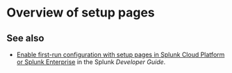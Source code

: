 # Overview of setup pages

## See also

* [Enable first-run configuration with setup pages in Splunk Cloud Platform or Splunk Enterprise](https://dev.splunk.com/enterprise/docs/developapps/manageknowledge/setuppage) in the Splunk *Developer Guide*.